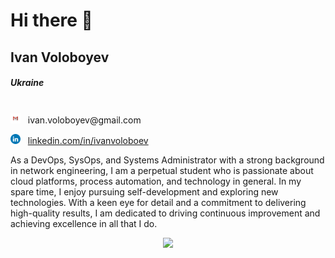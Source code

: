 # Hi there 👋

## Ivan Voloboyev 
##### Ukraine
</br>
<img src="icons/Gmail.png" width="16" height="16"> &nbsp; ivan.voloboyev@gmail.com

<img src="icons/LinkedIN.png" width="16" height="16"> &nbsp; [linkedin.com/in/ivanvoloboev](https://www.linkedin.com/in/ivanvoloboev/)



As a DevOps, SysOps, and Systems Administrator with a strong background in network engineering, I am a perpetual student who is passionate about cloud platforms, process automation, and technology in general. In my spare time, I enjoy pursuing self-development and exploring new technologies. With a keen eye for detail and a commitment to delivering high-quality results, I am dedicated to driving continuous improvement and achieving excellence in all that I do.

<p align="center">
  <a href="https://skillicons.dev">
    <img src="https://skillicons.dev/icons?i=py,bash,linux,git,github,grafana,prometheus,aws,docker,mysql,mongo,nginx" />
  </a>
</p>